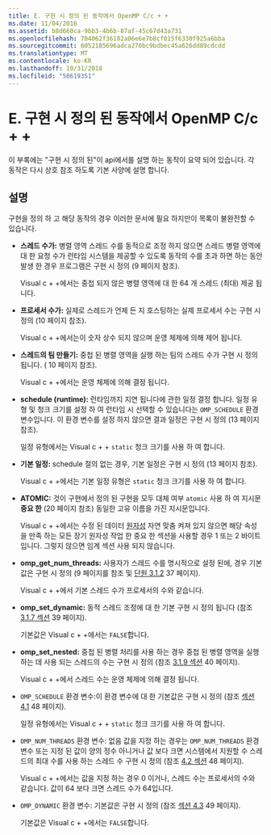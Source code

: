 ```yaml
---
title: E. 구현 시 정의 된 동작에서 OpenMP C/c + +
ms.date: 11/04/2016
ms.assetid: b8d660ca-9bb3-4b6b-87af-45c67d43a731
ms.openlocfilehash: 704062f36102a06e6e7b8cf015f6330f925a6bba
ms.sourcegitcommit: 6052185696adca270bc9bdbec45a626dd89cdcdd
ms.translationtype: MT
ms.contentlocale: ko-KR
ms.lasthandoff: 10/31/2018
ms.locfileid: "50619351"
---
```

# <a name="e-implementation-defined-behaviors-in-openmp-cc"></a>E. 구현 시 정의 된 동작에서 OpenMP C/c + +

이 부록에는 "구현 시 정의 된"이 api에서를 설명 하는 동작이 요약 되어 있습니다.  각 동작은 다시 상호 참조 하도록 기본 사양에 설명 합니다.

## <a name="remarks"></a>설명

구현을 정의 하 고 해당 동작의 경우 이러한 문서에 필요 하지만이 목록이 불완전할 수 있습니다.

- **스레드 수가:** 병렬 영역 스레드 수를 동적으로 조정 하지 않으면 스레드 병렬 영역에 대 한 요청 수가 런타임 시스템을 제공할 수 있도록 동작의 수를 초과 하면 하는 동안 발생 한 경우 프로그램은 구현 시 정의 (9 페이지 참조).

   Visual c + +에서는 중첩 되지 않은 병렬 영역에 대 한 64 개 스레드 (최대) 제공 됩니다.

- **프로세서 수가:** 실제로 스레드가 언제 든 지 호스팅하는 실제 프로세서 수는 구현 시 정의 (10 페이지 참조).

   Visual c + +에서는이 숫자 상수 되지 않으며 운영 체제에 의해 제어 됩니다.

- **스레드의 팀 만들기:** 중첩 된 병렬 영역을 실행 하는 팀의 스레드 수가 구현 시 정의 됩니다. ( 10 페이지 참조).

   Visual c + +에서는 운영 체제에 의해 결정 됩니다.

- **schedule (runtime):** 런타임까지 지연 됩니다에 관한 일정 결정 합니다. 일정 유형 및 청크 크기를 설정 하 여 런타임 시 선택할 수 있습니다는 `OMP_SCHEDULE` 환경 변수입니다. 이 환경 변수를 설정 하지 않으면 결과 일정은 구현 시 정의 (13 페이지 참조).

   일정 유형에서는 Visual c + + `static` 청크 크기를 사용 하 여 합니다.

- **기본 일정:** schedule 절의 없는 경우, 기본 일정은 구현 시 정의 (13 페이지 참조).

   Visual c + +에서는 기본 일정 유형은 `static` 청크 크기를 사용 하 여 합니다.

- **ATOMIC:** 것이 구현에서 정의 된 구현을 모두 대체 여부 `atomic` 사용 하 여 지시문 **중요 한** (20 페이지 참조) 동일한 고유 이름을 가진 지시문입니다.

   Visual c + +에서는 수정 된 데이터 [원자성](../../parallel/openmp/reference/atomic.md) 자연 맞춤 켜져 있지 않으면 해당 속성을 만족 하는 모든 장기 원자성 작업 한 중요 한 섹션을 사용할 경우 1 또는 2 바이트입니다. 그렇지 않으면 임계 섹션 사용 되지 않습니다.

- **omp_get_num_threads:** 사용자가 스레드 수를 명시적으로 설정 된에, 경우 기본값은 구현 시 정의 (9 페이지를 참조 및 [단원 3.1.2](../../parallel/openmp/3-1-2-omp-get-num-threads-function.md) 37 페이지).

   Visual c + +에서 기본 스레드 수가 프로세서의 수와 같습니다.

- **omp_set_dynamic:** 동적 스레드 조정에 대 한 기본 구현 시 정의 됩니다 (참조 [3.1.7 섹션](../../parallel/openmp/3-1-7-omp-set-dynamic-function.md) 39 페이지).

   기본값은 Visual c + +에서는 `FALSE`합니다.

- **omp_set_nested:** 중첩 된 병렬 처리를 사용 하는 경우 중첩 된 병렬 영역을 실행 하는 데 사용 되는 스레드의 수는 구현 시 정의 (참조 [3.1.9 섹션](../../parallel/openmp/3-1-9-omp-set-nested-function.md) 40 페이지).

   Visual c + +에서 스레드 수는 운영 체제에 의해 결정 됩니다.

- `OMP_SCHEDULE` 환경 변수:이 환경 변수에 대 한 기본값은 구현 시 정의 (참조 [섹션 4.1](../../parallel/openmp/4-1-omp-schedule.md) 48 페이지).

   일정 유형에서는 Visual c + + `static` 청크 크기를 사용 하 여 합니다.

- `OMP_NUM_THREADS` 환경 변수: 없음 값을 지정 하는 경우는 `OMP_NUM_THREADS` 환경 변수 또는 지정 된 값이 양의 정수 아니거나 값 보다 크면 시스템에서 지원할 수 스레드의 최대 수를 사용 하는 스레드 수 구현 시 정의 (참조 [4.2 섹션](../../parallel/openmp/4-2-omp-num-threads.md) 48 페이지).

   Visual c + +에서는 값을 지정 하는 경우 0 이거나, 스레드 수는 프로세서의 수와 같습니다.  값이 64 보다 크면 스레드 수가 64입니다.

- `OMP_DYNAMIC` 환경 변수: 기본값은 구현 시 정의 (참조 [섹션 4.3](../../parallel/openmp/4-3-omp-dynamic.md) 49 페이지).

   기본값은 Visual c + +에서는 `FALSE`합니다.